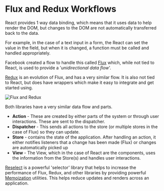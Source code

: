 # Flux and Redux Workflows

React provides 1 way data binding, which means that it uses data to help render the DOM, but changes to the DOM are not automatically transferred back to the data. 

For example, in the case of a text input in a form, the React can set the value in the field, but when it is changed, a function must be called and handled appropriately.

Facebook created a flow to handle this called [Flux](https://facebook.github.io/flux/) which, while not tied to React, is used to provide a '_unidirectional data flow_'.

[Redux](https://redux.js.org/) is an evolution of Flux, and has a very similar flow. It is also not tied to React, but does have wrappers which make it easy to integrate and get started using.

![Flux and Redux](/first-to-react/diagrams/fluxreduxflow.png)

Both libraries have a very similar data flow and parts.

* __Action__ - These are created by either parts of the system or through user interactions. These are sent to the dispatcher.
* __Dispatcher__ - This sends all actions to the store (or multiple stores in the case of Flux) so they can update.
* __Store__ - contains the state of the application. After handling an action, it either notifies listeners that a change has been made (Flux) or changes are automatically picked up
* __View__ - The View, which in the case of React are the components, uses the information from the Store(s) and handles user interactions.

[Reselect](https://github.com/reduxjs/reselect) is a powerful 'selector' library that helps to increase the performance of Flux, Redux, and other libraries by providing powerful [Memoization](https://en.wikipedia.org/wiki/Memoization) utilities. This helps reduce updates and renders across an application.
